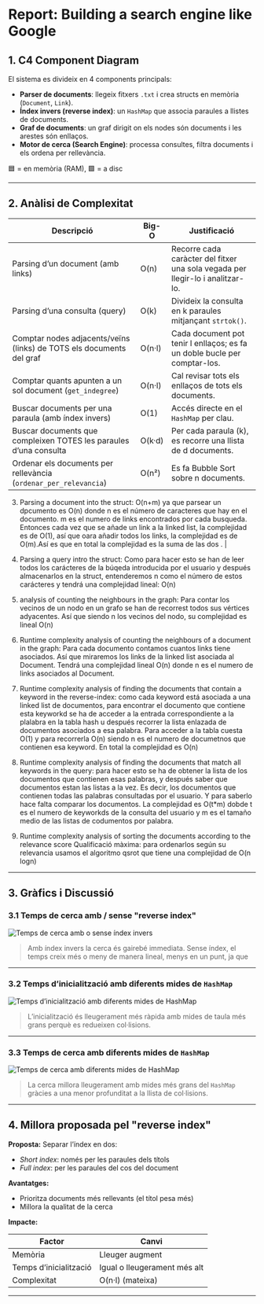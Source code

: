 # Report: Building a search engine like Google

## 1. C4 Component Diagram

El sistema es divideix en 4 components principals:

- **Parser de documents**: llegeix fitxers `.txt` i crea structs en memòria (`Document`, `Link`).
- **Índex invers (reverse index)**: un `HashMap` que associa paraules a llistes de documents.
- **Graf de documents**: un graf dirigit on els nodes són documents i les arestes són enllaços.
- **Motor de cerca (Search Engine)**: processa consultes, filtra documents i els ordena per rellevància.

🟦 = en memòria (RAM), 🟩 = a disc


---

## 2. Anàlisi de Complexitat

| Descripció                                                                 | Big-O          | Justificació                                                                 |
|----------------------------------------------------------------------------|----------------|------------------------------------------------------------------------------|
| Parsing d’un document (amb links)                                          | O(n)           | Recorre cada caràcter del fitxer una sola vegada per llegir-lo i analitzar-lo. |
| Parsing d’una consulta (query)                                             | O(k)           | Divideix la consulta en k paraules mitjançant `strtok()`.                   |
| Comptar nodes adjacents/veïns (links) de TOTS els documents del graf       | O(n·l)         | Cada document pot tenir l enllaços; es fa un doble bucle per comptar-los.   |
| Comptar quants apunten a un sol document (`get_indegree`)                  | O(n·l)         | Cal revisar tots els enllaços de tots els documents.                        |
| Buscar documents per una paraula (amb índex invers)                        | O(1)           | Accés directe en el `HashMap` per clau.                                     |
| Buscar documents que compleixen TOTES les paraules d’una consulta          | O(k·d)         | Per cada paraula (k), es recorre una llista de d documents.                 |
| Ordenar els documents per rellevància (`ordenar_per_relevancia`)          | O(n²)          | Es fa Bubble Sort sobre n documents.                                        |





3. Parsing a document into the struct:  O(n+m)    ya que parsear un dpcumento es O(n) donde n es el número de caracteres que hay en el documento. m es el numero de links encontrados por cada busqueda. Entonces cada vez que se añade un link a la linked list, la complejidad es de O(1), así que oara añadir todos los links, la complejidad es de O(m).Así es que en total la complejidad es la suma de las dos .        |

4. Parsing a query intro the struct: Como para hacer esto se han de leer todos los carácteres de la búqeda introducida por el usuario y después almacenarlos en la struct, entenderemos n como el número de estos carácteres y tendrá una complejidad lineal: O(n)

5. analysis of counting the neighbours in the graph: Para contar los vecinos de un nodo en un grafo se han de recorrest todos sus vértices adyacentes. Así que siendo n los vecinos del nodo, su complejidad es lineal O(n)


6. Runtime complexity analysis of counting the neighbours of a document in the graph: Para cada documento contamos cuantos links tiene asociados. Así que miraremos los links de la linked list asociada al Document. Tendrá una complejidad lineal O(n) donde n es el numero de links asociados al Document.

7. Runtime complexity analysis of finding the documents that contain a keyword in the reverse-index: como cada keyword está asociada a una linked list de documentos, para encontrar el documento que contiene esta keyworkd se ha de acceder a la entrada correspondiente a la plalabra en la tabla hash u después recorrer la lista enlazada de documentos asociados a esa palabra. Para acceder a la tabla cuesta O(1) y para recorrerla O(n) siendo n es el numero de documetnos que contienen esa keyword. En total la complejidad es O(n)


8. Runtime complexity analysis of finding the documents that match all keywords in the query: para hacer esto se ha de obtener la lista de los documentos que contienen esas palabras, y después saber que documentos estan las listas a la vez. Es decir, los documentos que contienen todas las palabras consultadas por el usuario. Y para saberlo hace falta comparar los documentos. La complejidad es O(t*m) dobde t es el numero de keyworkds de la consulta del usuario y m es el tamaño medio de las listas de codumentos por palabra.


9. Runtime complexity analysis of sorting the documents according to the relevance score
Qualificació màxima: para ordenarlos según su relevancia usamos el algoritmo qsrot que tiene una complejidad de O(n logn)


---

## 3. Gràfics i Discussió

### 3.1 Temps de cerca amb / sense "reverse index"

![Temps de cerca amb o sense índex invers](image-3.png)

> Amb índex invers la cerca és gairebé immediata. Sense índex, el temps creix més o meny de manera lineal, menys en un punt, ja que 

---

### 3.2 Temps d’inicialització amb diferents mides de `HashMap`

![Temps d’inicialització amb diferents mides de HashMap](image-1.png)
> L’inicialització és lleugerament més ràpida amb mides de taula més grans perquè es redueixen col·lisions.

---

### 3.3 Temps de cerca amb diferents mides de `HashMap`

![Temps de cerca amb diferents mides de HashMap](image.png)

> La cerca millora lleugerament amb mides més grans del `HashMap` gràcies a una menor profunditat a la llista de col·lisions.

---

## 4. Millora proposada pel "reverse index"

**Proposta:** Separar l’índex en dos:

- *Short index*: només per les paraules dels títols
- *Full index*: per les paraules del cos del document

**Avantatges:**
- Prioritza documents més rellevants (el títol pesa més)
- Millora la qualitat de la cerca

**Impacte:**

| Factor                 | Canvi             |
|------------------------|------------------|
| Memòria                | Lleuger augment     |
| Temps d’inicialització | Igual o lleugerament més alt |
| Complexitat            | O(n·l) (mateixa)  |

---

